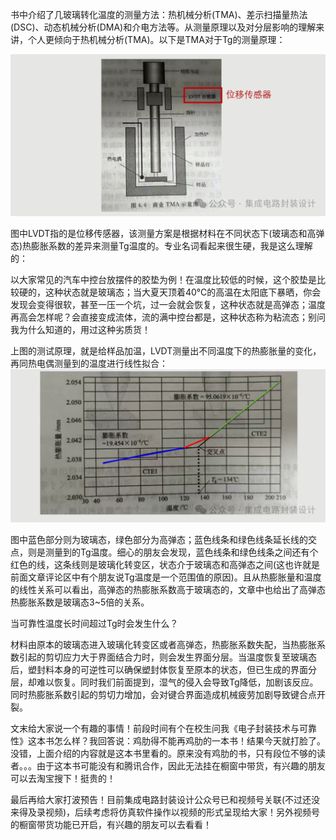 书中介绍了几玻璃转化温度的测量方法：热机械分析(TMA)、差示扫描量热法(DSC)、动态机械分析(DMA)和介电方法等。从测量原理以及对分层影响的理解来讲，个人更倾向于热机械分析(TMA)。以下是TMA对于Tg的测量原理：

![](https://raw.githubusercontent.com/LeroyK111/pictureBed/master/20250407105534.png)

图中LVDT指的是位移传感器，该测量方案是根据材料在不同状态下(玻璃态和高弹态)热膨胀系数的差异来测量Tg温度的。专业名词看起来很生硬，我是这么理解的：

以大家常见的汽车中控台放摆件的胶垫为例！在温度比较低的时候，这个胶垫是比较硬的，这种状态就是玻璃态；当大夏天顶着40℃的高温在太阳底下暴晒，你会发现会变得很软，甚至一压一个坑，过一会就会恢复，这种状态就是高弹态；温度再高会怎样呢？会直接变成流体，流的满中控台都是，这种状态称为粘流态；别问我为什么知道的，用过这种劣质货！

上图的测试原理，就是给样品加温，LVDT测量出不同温度下的热膨胀量的变化，再同热电偶测量到的温度进行线性拟合：
![](https://raw.githubusercontent.com/LeroyK111/pictureBed/master/20250407105616.png)

图中蓝色部分则为玻璃态，绿色部分为高弹态；蓝色线条和绿色线条延长线的交点，则是测量到的Tg温度。细心的朋友会发现，蓝色线条和绿色线条之间还有个红色的线，这条线则是玻璃化转变区，状态介于玻璃态和高弹态之间(这也许就是前面文章评论区中有个朋友说Tg温度是一个范围值的原因)。且从热膨胀量和温度的线性关系可以看出，高弹态的热膨胀系数高于玻璃态的，文章中也给出了高弹态热膨胀系数是玻璃态3~5倍的关系。

当可靠性温度长时间超过Tg时会发生什么？

材料由原本的玻璃态进入玻璃化转变区或者高弹态，热膨胀系数失配，当热膨胀系数引起的剪切应力大于界面结合力时，则会发生界面分层。当温度恢复至玻璃态后，塑封料本身的可逆性可以确保塑封体恢复至原本的状态，但已生成的界面分层，却难以恢复。同时我们前面提到，湿气的侵入会导致Tg降低，加剧该反应。同时热膨胀系数引起的剪切力增加，会对键合界面造成机械疲劳加剧导致键合点开裂。

文末给大家说一个有趣的事情！前段时间有个在校生问我《电子封装技术与可靠性》这本书怎么样？我回答说：鸡肋得不能再鸡肋的一本书！结果今天就打脸了。没错，上面介绍的内容就是这本书里看的。原来没有鸡肋的书，只有段位不够的读者。。。由于这本书可能没有和腾讯合作，因此无法挂在橱窗中带货，有兴趣的朋友可以去淘宝搜下！挺贵的！

最后再给大家打波预告！目前集成电路封装设计公众号已和视频号关联(不过还没来得及录视频)，后续考虑将仿真软件操作以视频的形式呈现给大家！另外视频号的橱窗带货功能已开启，有兴趣的朋友可以去看看！




